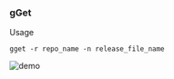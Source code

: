 ### gGet

Usage

```
gget -r repo_name -n release_file_name
```



![demo](https://i.imgur.com/yruLfbl.gif)